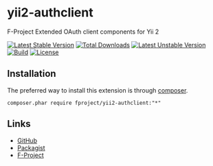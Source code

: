 yii2-authclient
===========

F-Project Extended OAuth client components for Yii 2

[![Latest Stable Version](https://poser.pugx.org/fproject/yii2-authclient/v/stable)](https://packagist.org/packages/fproject/yii2-authclient)
[![Total Downloads](https://poser.pugx.org/fproject/yii2-authclient/downloads)](https://packagist.org/packages/fproject/yii2-authclient)
[![Latest Unstable Version](https://poser.pugx.org/fproject/yii2-authclient/v/unstable)](https://packagist.org/packages/fproject/yii2-authclient)
[![Build](https://travis-ci.org/fproject/yii2-authclient.svg?branch=master)](https://travis-ci.org/fproject/yii2-authclient)
[![License](https://poser.pugx.org/fproject/yii2-authclient/license)](https://packagist.org/packages/fproject/yii2-authclient)


Installation
------------

The preferred way to install this extension is through [composer](http://getcomposer.org/download/).

    composer.phar require fproject/yii2-authclient:"*"
 
 
Links
-----

- [GitHub](https://github.com/fproject/yii2-authclient)
- [Packagist](https://packagist.org/packages/fproject/yii2-authclient)
- [F-Project](http://f-project.net)
